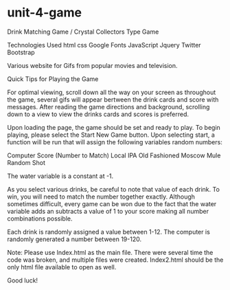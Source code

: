 # unit-4-game
Drink Matching Game / Crystal Collectors Type Game  


Technologies Used
html
css
Google Fonts
JavaScript
Jquery
Twitter Bootstrap

Various website for Gifs from popular movies and television. 

Quick Tips for Playing the Game

For optimal viewing, scroll down all the way on your screen as throughout the game, several gifs will appear bertween the drink cards and score with messages. After reading the game directions and background, scrolling down to a view to view the drinks cards and scores is preferred.

Upon loading the page, the game should be set and ready to play. To begin playing, please select the Start New Game button. Upon selecting start, a function will be run that will assign the following variables random numbers:

Computer Score (Number to Match)
Local IPA
Old Fashioned
Moscow Mule
Random Shot

The water variable is a constant at -1. 

As you select various drinks, be careful to note that value of each drink. To win, you will need to match the number together exactly. Although sometimes difficult, every game can be won due to the fact that the water variable adds an subtracts a value of 1 to your score making all number combinations possible.

Each drink is randomly assigned a value between 1-12.
The computer is randomly generated a number between 19-120.

Note: Please use Index.html as the main file. There were several time the code was broken, and multiple files were created. Index2.html should be the only html file available to open as well. 

Good luck!
